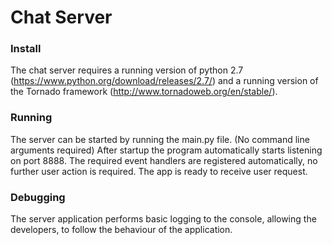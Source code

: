# Chat Server

### Install

The chat server requires a running version of python 2.7 (https://www.python.org/download/releases/2.7/)
and a running version of the Tornado framework (http://www.tornadoweb.org/en/stable/).

### Running
The server can be started by running the main.py file. (No command line arguments required)
After startup the program automatically starts listening on port 8888. The required event handlers are registered automatically, no further user action is required. The app is ready to receive user request.
 
### Debugging
The server application performs basic logging to the console, allowing the developers, to follow the behaviour of the application.